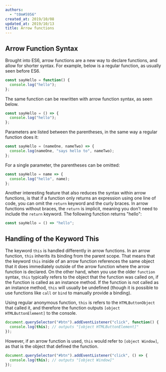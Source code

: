 ```yaml
---
authors:
  - "t0m#5956"
created_at: 2019/10/08
updated_at: 2019/10/13
title: Arrow functions
---
```


## Arrow Function Syntax

Brought into ES6, arrow functions are a new way to declare functions, and allow for shorter syntax. For example, below is a regular function, as usually seen before ES6.

```js
const sayHello = function() {
  console.log("hello");
};
```

The same function can be rewritten with arrow function syntax, as seen below.

```js
const sayHello = () => {
  console.log("hello");
};
```

Parameters are listed between the parentheses, in the same way a regular function does it:

```js
const sayHello = (nameOne, nameTwo) => {
  console.log(nameOne, "says hello to", nameTwo);
};
```

For a single parameter, the parentheses can be omitted:

```js
const sayHello = name => {
  console.log("hello", name);
};
```

Another interesting feature that also reduces the syntax within arrow functions, is that if a function only returns an expression using one line of code, you can omit the `return` keyword and the curly braces. In arrow functions without braces, the `return` is implicit, meaning you don't need to include the `return` keyword. The following function returns "hello":

```js
const sayHello = () => "hello";
```

## Handling of the Keyword This

The keyword `this` is handled differently in arrow functions. In an arrow function, `this` inherits its binding from the parent scope. That means that the keyword `this` inside of an arrow function references the same object that it does immediately outside of the arrow function where the arrow function is declared. On the other hand, when you use the older `function` syntax, `this` typically refers to the object that the function was called on, if the function is called as an instance method. If the function is not called as an instance method, `this` will usually be undefined (though it is possible to use functions like `call` or `bind` to manually provide a binding).

Using regular anonymous function, `this` is refers to the `HTMLButtonObject` that called it, and therefore the function outputs `[object HTMLButtonElement]` to the console.

```js
document.querySelector("#btn").addEventListener("click", function() {
  console.log(this); // outputs "[object HTMLButtonElement]"
});
```

However, if an arrow function is used, `this` would refer to `[object Window]`, as that is the object that defined the function.

```js
document.querySelector("#btn").addEventListener("click", () => {
  console.log(this); // outputs "[object Window]"
});
```
